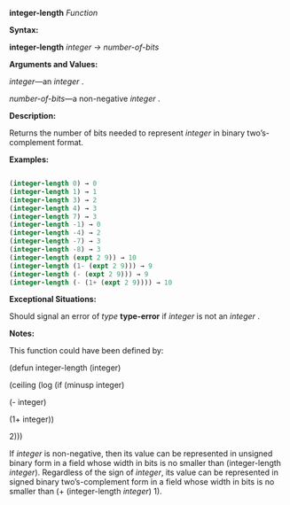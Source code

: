 **integer-length** *Function* 



**Syntax:** 



**integer-length** *integer → number-of-bits* 



**Arguments and Values:** 



*integer*—an *integer* . 



*number-of-bits*—a non-negative *integer* . 



**Description:** 



Returns the number of bits needed to represent *integer* in binary two’s-complement format. 

**Examples:**
```lisp

(integer-length 0) → 0 
(integer-length 1) → 1 
(integer-length 3) → 2 
(integer-length 4) → 3 
(integer-length 7) → 3 
(integer-length -1) → 0 
(integer-length -4) → 2 
(integer-length -7) → 3 
(integer-length -8) → 3 
(integer-length (expt 2 9)) → 10 
(integer-length (1- (expt 2 9))) → 9 
(integer-length (- (expt 2 9))) → 9 
(integer-length (- (1+ (expt 2 9)))) → 10 

```
**Exceptional Situations:** 



Should signal an error of *type* **type-error** if *integer* is not an *integer* . 



**Notes:** 



This function could have been defined by: 



(defun integer-length (integer) 



(ceiling (log (if (minusp integer) 



(- integer) 



(1+ integer)) 



2))) 



If *integer* is non-negative, then its value can be represented in unsigned binary form in a field whose width in bits is no smaller than (integer-length *integer*). Regardless of the sign of *integer*, its value can be represented in signed binary two’s-complement form in a field whose width in bits is no smaller than (+ (integer-length *integer*) 1). 







 



 



